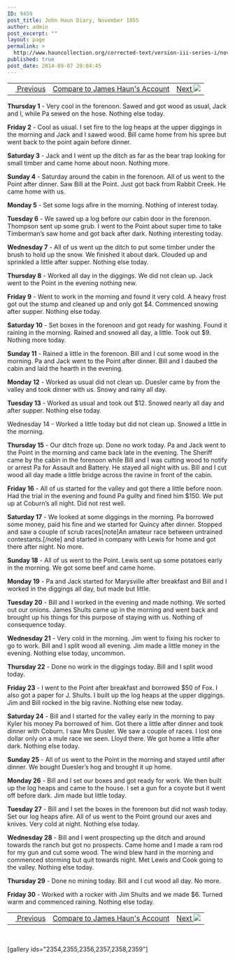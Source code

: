 ```yaml
---
ID: 9459
post_title: John Haun Diary, November 1855
author: admin
post_excerpt: ""
layout: page
permalink: >
  http://www.hauncollection.org/corrected-text/version-iii-series-i/november-1855-2/
published: true
post_date: 2014-09-07 20:04:45
---
```

<table style="width: 100%;">
<tbody>
<tr>
<td><a title="October 1855" href="http://www.hauncollection.org/version-3/version-iii-series-i/october-1855-2/"><img src="https://lh3.googleusercontent.com/-EFJpxxNiPNw/VqgtWBCZrMI/AAAAAAAAAFU/WfY4lPFWWkg/s800-Ic42/Soeb-Plain-Arrows-8-10px.png" alt="" width="10" height="10" /> Previous</a></td>
<td style="text-align: center;"><a title="James Haun November 1855" href="http://www.hauncollection.org/version-3/version-iii-series-i/november-1855/">Compare to James Haun's Account</a></td>
<td style="text-align: right;"><a title="December 1855" href="http://www.hauncollection.org/version-3/version-iii-series-i/december-1855-2/">Next <img src="https://lh3.googleusercontent.com/-67k0cYlpXHw/VqgtWKz1MXI/AAAAAAAAAFU/k9PW_Piyurk/s800-Ic42/Soeb-Plain-Arrows-5-10px.png" /></a></td>
</tr>
</tbody>
</table>
<strong>Thursday 1</strong> - Very cool in the forenoon. Sawed and got wood as usual, Jack and I, while Pa sewed on the hose. Nothing else today.

<strong>Friday 2</strong> - Cool as usual. I set fire to the log heaps at the upper diggings in the morning and Jack and I sawed wood. Bill came home from his spree but went back to the point again before dinner.

<strong>Saturday 3</strong> - Jack and I went up the ditch as far as the bear trap looking for small timber and came home about noon. Nothing more.

<strong>Sunday 4</strong> - Saturday around the cabin in the forenoon. All of us went to the Point after dinner. Saw Bill at the Point. Just got back from Rabbit Creek. He came home with us.

<strong>Monday 5</strong> - Set some logs afire in the morning. Nothing of interest today.

<strong>Tuesday 6</strong> - We sawed up a log before our cabin door in the forenoon. Thompson sent up some grub. I went to the Point about super time to take Timberman’s saw home and got back after dark. Nothing interesting today.

<strong>Wednesday 7</strong> - All of us went up the ditch to put some timber under the brush to hold up the snow. We finished it about dark. Clouded up and sprinkled a little after supper. Nothing else today.

<strong>Thursday 8</strong> - Worked all day in the diggings. We did not clean up. Jack went to the Point in the evening nothing new.

<strong>Friday 9</strong> - Went to work in the morning and found it very cold. A heavy frost got out the stump and cleaned up and only got $4. Commenced snowing after supper. Nothing else today.

<strong>Saturday 10</strong> - Set boxes in the forenoon and got ready for washing. Found it raining in the morning. Rained and snowed all day, a little. Took out $9. Nothing more today.

<strong>Sunday 11</strong> - Rained a little in the forenoon. Bill and I cut some wood in the morning. Pa and Jack went to the Point after dinner. Bill and I daubed the cabin and laid the hearth in the evening.

<strong>Monday 12</strong> - Worked as usual did not clean up. Duesler came by from the valley and took dinner with us. Snowy and rainy all day.

<strong>Tuesday 13</strong> - Worked as usual and took out $12. Snowed nearly all day and after supper. Nothing else today.

Wednesday 14 - Worked a little today but did not clean up. Snowed a little in the morning.

<strong>Thursday 15</strong> - Our ditch froze up. Done no work today. Pa and Jack went to the Point in the morning and came back late in the evening. The Sheriff came by the cabin in the forenoon while Bill and I was cutting wood to notify or arrest Pa for Assault and Battery. He stayed all night with us. Bill and I cut wood all day made a little bridge across the ravine in front of the cabin.

<strong>Friday 16</strong> - All of us started for the valley and got there a little before noon. Had the trial in the evening and found Pa guilty and fined him $150. We put up at Coburn’s all night. Did not rest well.

<strong>Saturday 17</strong> - We looked at some diggings in the morning. Pa borrowed some money, paid his fine and we started for Quincy after dinner. Stopped and saw a couple of scrub races[note]An amateur race between untrained contestants.[/note] and started in company with Lewis for home and got there after night. No more.

<strong>Sunday 18</strong> - All of us went to the Point. Lewis sent up some potatoes early in the morning. We got some beef and came home.

<strong>Monday 19</strong> - Pa and Jack started for Marysville after breakfast and Bill and I worked in the diggings all day, but made but little.

<strong>Tuesday 20</strong> - Bill and I worked in the evening and made nothing. We sorted out our onions. James Shults came up in the morning and went back and brought up his things for this purpose of staying with us. Nothing of consequence today.

<strong>Wednesday 21</strong> - Very cold in the morning. Jim went to fixing his rocker to go to work. Bill and I split wood all evening. Jim made a little money in the evening. Nothing else today, uncommon.

<strong>Thursday 22</strong> - Done no work in the diggings today. Bill and I split wood today.

<strong>Friday 23</strong> - I went to the Point after breakfast and borrowed $50 of Fox. I also got a paper for J. Shults. I built up the log heaps at the upper diggings. Jim and Bill rocked in the big ravine. Nothing else new today.

<strong>Saturday 24</strong> - Bill and I started for the valley early in the morning to pay Kyler his money Pa borrowed of him. Got there a little after dinner and took dinner with Coburn. I saw Mrs Dusler. We saw a couple of races. I lost one dollar only on a mule race we seen. Lloyd there. We got home a little after dark. Nothing else today.

<strong>Sunday 25</strong> - All of us went to the Point in the morning and stayed until after dinner. We bought Duesler’s hog and brought it up home.

<strong>Monday 26</strong> - Bill and I set our boxes and got ready for work. We then built up the log heaps and came to the house. I set a gun for a coyote but it went off before dark. Jim made but little today.

<strong>Tuesday 27</strong> - Bill and I set the boxes in the forenoon but did not wash today. Set our log heaps afire. All of us went to the Point ground our axes and knives. Very cold at night. Nothing else today.

<strong>Wednesday 28</strong> - Bill and I went prospecting up the ditch and around towards the ranch but got no prospects. Came home and I made a ram rod for my gun and cut some wood. The wind blew hard in the morning and commenced storming but quit towards night. Met Lewis and Cook going to the valley. Nothing else today.

<strong>Thursday 29</strong> - Done no mining today. Bill and I cut wood all day. No more.

<strong>Friday 30</strong> - Worked with a rocker with Jim Shults and we made $6. Turned warm and commenced raining. Nothing else today.
<table style="width: 100%;">
<tbody>
<tr>
<td><a title="October 1855" href="http://www.hauncollection.org/version-3/version-iii-series-i/october-1855-2/"><img src="https://lh3.googleusercontent.com/-EFJpxxNiPNw/VqgtWBCZrMI/AAAAAAAAAFU/WfY4lPFWWkg/s800-Ic42/Soeb-Plain-Arrows-8-10px.png" alt="" width="10" height="10" /> Previous</a></td>
<td style="text-align: center;"><a title="James Haun November 1855" href="http://www.hauncollection.org/version-3/version-iii-series-i/november-1855/">Compare to James Haun's Account</a></td>
<td style="text-align: right;"><a title="December 1855" href="http://www.hauncollection.org/version-3/version-iii-series-i/december-1855-2/">Next <img src="https://lh3.googleusercontent.com/-67k0cYlpXHw/VqgtWKz1MXI/AAAAAAAAAFU/k9PW_Piyurk/s800-Ic42/Soeb-Plain-Arrows-5-10px.png" /></a></td>
</tr>
</tbody>
</table>
&nbsp;

[gallery ids="2354,2355,2356,2357,2358,2359"]